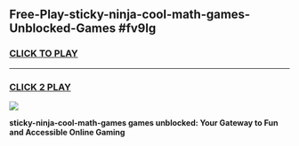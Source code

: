 
## Free-Play-sticky-ninja-cool-math-games-Unblocked-Games #fv9lg
<h3>
<a href="https://news.freeplayer.one?title=sticky-ninja-cool-math-games&ref=8M">CLICK TO PLAY</a></h3>
<hr>

<h3>
<a href="https://news.freeplayer.one?title=sticky-ninja-cool-math-games&ref=8M">CLICK 2 PLAY</a>
  
</h3>

<a href="https://news.freeplayer.one?title=sticky-ninja-cool-math-games&ref=8M"><img src="https://clearcache.store/games.png"></a>


**sticky-ninja-cool-math-games games unblocked: Your Gateway to Fun and Accessible Online Gaming**
